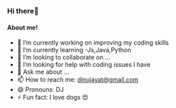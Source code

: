 ### Hi there👋
#### About me!

- 🔭 I’m currently working on improving my coding skills
- 🌱 I’m currently learning -Js,Java,Python
- 👯 I’m looking to collaborate on ...
- 🤔 I’m looking for help with coding issues I have
- 💬 Ask me about ...
- 📫 How to reach me: dinujayat@gmail.com 
- 😄 Pronouns: DJ
- ⚡ Fun fact: I love dogs 😍
